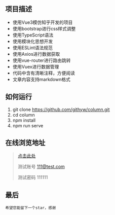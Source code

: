 ## 项目描述

* 使用Vue3模仿知乎开发的项目
* 使用bootstrap进行css样式调整
* 使用TypeScript语法
* 使用模块化思想开发
* 使用ESLint语法规范
* 使用Axios进行数据获取
* 使用vue-router进行路由跳转
* 使用Vuex进行数据管理
* 代码中含有清晰注释，方便阅读
* 文章内容支持markdown格式

## 如何运行

1. git clone https://github.com/githyw/column.git
2. cd column
3. npm install
4. npm run serve

## 在线浏览地址


> [点击此处](https://keygit.com/)
>
> 测试账号 111@test.com
>
> 测试密码 111111

## 最后
`希望您能留下一个star，感谢`